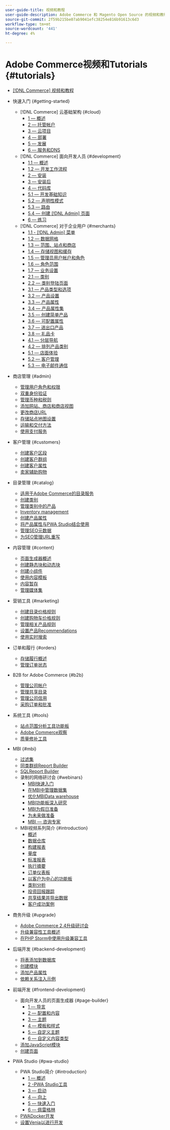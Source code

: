 ```yaml
---
user-guide-title: 视频和教程
user-guide-description: Adobe Commerce 和 Magento Open Source 的视频和教程集合。
source-git-commit: 2f59b215be07ab9041efc38254e816b91613c6d3
workflow-type: tm+mt
source-wordcount: '441'
ht-degree: 4%

---
```



# Adobe Commerce视频和Tutorials {#tutorials}

+ [[!DNL Commerce] 视频和教程](overview.md)

+ 快速入门 {#getting-started}
   + [!DNL Commerce] 云基础架构 {#cloud}
      + [1 — 概述](./cloud/1-overview.md)
      + [2 — 托管帐户](./cloud/2-accounts.md)
      + [3 — 云项目](./cloud/3-projects.md)
      + [4 — 部署](./cloud/4-deployment.md)
      + [5 — 发展](./cloud/5-dev-config.md)
      + [6 — 服务和DNS](./cloud/6-launch.md)
   + [!DNL Commerce] 面向开发人员 {#development}
      + [1.1 — 概述](./developer/backend-1-1-overview.md)
      + [1.2 — 开发工作流程](./developer/backend-1-2-workflow.md)
      + [2 — 安装](./developer/backend-2-install.md)
      + [3 — 安装后](./developer/backend-3-post-install.md)
      + [4 — 代码库](./developer/backend-4-code-base.md)
      + [5.1 — 开发基础知识](./developer/backend-5-1-dev-basics.md)
      + [5.2 — 声明性模式](./developer/backend-5-2-declarative-schema.md)
      + [5.3 — 路由](./developer/backend-5-3-routing.md)
      + [5.4 — 创建 [!DNL Admin] 页面](./developer/backend-5-4-admin-page.md)
      + [6 — 练习](./developer/backend-6-practice.md)
   + [!DNL Commerce] 对于企业用户 {#merchants}
      + [1.1 - [!DNL Admin] 菜单](./merchant/introduction/1-1-menus.md)
      + [1.2 — 数据网格](./merchant/introduction/1-2-data-grids.md)
      + [1.3 — 范围、站点和商店](./merchant/introduction/1-3-apps-scopes-sites-stores.md)
      + [1.4 — 存储视图和缓存](./merchant/introduction/1-4-store-views-cache.md)
      + [1.5 — 管理员用户帐户和角色](./merchant/introduction/1-5-users-roles.md)
      + [1.6 — 角色范围](./merchant/introduction/1-6-role-scopes.md)
      + [1.7 — 业务设置](./merchant/introduction/1-7-business-settings.md)
      + [2.1 — 类别](./merchant/introduction/2-1-categories.md)
      + [2.2 — 类别登陆页面](./merchant/introduction/2-2-category-landing-page.md)
      + [3.1 — 产品类型和选项](./merchant/introduction/3-1-product-types-options.md)
      + [3.2 — 产品设置](./merchant/introduction/3-2-product-settings.md)
      + [3.3 — 产品属性](./merchant/introduction/3-3-product-attributes.md)
      + [3.4 — 产品属性集](./merchant/introduction/3-4-product-attribute-sets.md)
      + [3.5 — 创建简单产品](./merchant/introduction/3-5-create-simple-product.md)
      + [3.6 — 可配置属性](./merchant/introduction/3-6-configurable-attributes.md)
      + [3.7 — 进出口产品](./merchant/introduction/3-7-import-export-products.md)
      + [3.8 — 礼品卡](./merchant/introduction/3-8-gift-cards.md)
      + [4.1 — 分层导航](./merchant/introduction/4-1-layered-navigation.md)
      + [4.2 — 排列产品类别](./merchant/introduction/4-2-arrange-product-categories.md)
      + [5.1 — 店面体验](./merchant/introduction/5-1-storefront-experience.md)
      + [5.2 — 客户管理](./merchant/introduction/5-2-customer-management.md)
      + [5.3 — 电子邮件通信](./merchant/introduction/5-3-store-communications.md)

+ 商店管理 {#admin}
   + [管理用户角色和权限](./merchant/users-roles-permissions.md)
   + [双重身份验证](./merchant/two-factor-authentication.md)
   + [管理币种和税则](./merchant/currency-tax-rules.md)
   + [添加网站、商店和商店视图](./merchant/add-websites-stores-views.md)
   + [更改商店URL](./merchant/change-store-url.md)
   + [存储站点地图设置](./merchant/site-map-setup.md)
   + [运输和交付方法](./merchant/shipping-delivery.md)
   + [使用支付服务](./merchant/payment-services.md)

+ 客户管理 {#customers}
   + [创建客户区段](./merchant/customer-segments.md)
   + [创建客户群组](./merchant/customer-groups.md)
   + [创建客户属性](./merchant/customer-attributes.md)
   + [卖家辅助购物](./merchant/seller-assisted-shopping.md)

+ 目录管理 {#catalog}
   + [适用于Adobe Commerce的目录服务](./merchant/catalog-service.md)
   + [创建类别](./merchant/category-create.md)
   + [管理类别中的产品](./merchant/category-products.md)
   + [Inventory management](./merchant/inventory-management.md)
   + [创建产品属性](./merchant/product-attributes-create.md)
   + [将产品属性与PWA Studio结合使用](./merchant/product-attributes-pwa.md)
   + [管理SEO元数据](./merchant/seo-metadata.md)
   + [为SEO管理URL重写](./merchant/seo-url-rewrites.md)

+ 内容管理 {#content}
   + [页面生成器概述](./merchant/page-builder-overview.md)
   + [创建静态块和动态块](./merchant/static-dynamic-blocks.md)
   + [创建小组件](./merchant/widgets.md)
   + [使用内容模板](./merchant/content-templates.md)
   + [内容暂存](./merchant/content-staging.md)
   + [管理媒体集](./merchant/media-gallery.md)

+ 营销工具 {#marketing}
   + [创建目录价格规则](./merchant/catalog-price-rules.md)
   + [创建购物车价格规则](./merchant/cart-price-rules.md)
   + [管理相关产品规则](./merchant/related-product-rules.md)
   + [设置产品Recommendations](./merchant/product-recommendations.md)
   + [使用实时搜索](./merchant/live-search.md)

+ 订单和履行 {#orders}
   + [存储履行概述](./merchant/store-fulfillment.md)
   + [管理订单状态](./merchant/order-status.md)

+ B2B for Adobe Commerce {#b2b}
   + [管理公司帐户](./merchant/b2b/company-accounts.md)
   + [管理共享目录](./merchant/b2b/shared-catalogs.md)
   + [管理公司信用](./merchant/b2b/company-credit.md)
   + [采购订单和批准](./merchant/b2b/purchase-orders.md)

+ 系统工具 {#tools}
   + [站点范围分析工具功能板](./tools/site-wide-analysis-tool.md)
   + [Adobe Commerce观察](./tools/observation-tool.md)
   + [质量修补工具](./tools/quality-patch-tool.md)

+ MBI {#mbi}
   + [过滤集](./merchant/business-intelligence/filter-sets.md)
   + [同类群组Report Builder](./merchant/business-intelligence/cohort-report-builder.md)
   + [SQLReport Builder](./merchant/business-intelligence/sql-report-builder.md)
   + 录制的网络研讨会 {#webinars}
      + [MBI快速入门](./merchant/business-intelligence/webinars/getting-started.md)
      + [在MBI中管理数据集](./merchant/business-intelligence/webinars/manage-data-sets.md)
      + [优化MBIData warehouse](./merchant/business-intelligence/webinars/optimize-data-warehouse.md)
      + [MBI功能板深入研究](./merchant/business-intelligence/webinars/dashboards-deep-dive.md)
      + [MBI为假日准备](./merchant/business-intelligence/webinars/holiday-readiness.md)
      + [为未来做准备](./merchant/business-intelligence/prepare-for-future.md)
      + [MBI — 咨询专家](./merchant/business-intelligence/webinars/ask-expert.md)
   + MBI视频系列简介 {#introduction}
      + [概述](./merchant/business-intelligence/1-overview.md)
      + [数据仓库](./merchant/business-intelligence/2-data-warehousing.md)
      + [构建报表](./merchant/business-intelligence/3-build-reports.md)
      + [量度](./merchant/business-intelligence/4-metrics.md)
      + [标准报表](./merchant/business-intelligence/5-standard-reports.md)
      + [执行摘要](./merchant/business-intelligence/6-executive-summary-dashboard.md)
      + [订单仪表板](./merchant/business-intelligence/7-orders-dashboard.md)
      + [以客户为中心的功能板](./merchant/business-intelligence/8-customer-focused-dashboards.md)
      + [类别分析](./merchant/business-intelligence/9-category-analysis.md)
      + [投资回报跟踪](./merchant/business-intelligence/10-roi-tracking.md)
      + [共享结果并导出数据](./merchant/business-intelligence/11-share-results-export-data.md)
      + [客户成功案例](./merchant/business-intelligence/12-customer-success.md)

+ 商务升级 {#upgrade}
   + [Adobe Commerce 2.4升级研讨会](./upgrade/2.4-upgrade-workshop.md)
   + [升级兼容性工具概述](./upgrade/upgrade-compatibility-tool-overview.md)
   + [在PHP Storm中使用升级兼容工具](./upgrade/uct-phpstorm.md)

+ 后端开发 {#backend-development}
   + [将表添加到数据库](./developer/add-new-db-table.md)
   + [创建模块](./developer/create-module.md)
   + [添加产品属性](./developer/add-product-attribute.md)
   + [依赖关系注入示例](./developer/dependency-injection.md)

+ 前端开发 {#frontend-development}
   + 面向开发人员的页面生成器 {#page-builder}
      + [1 — 导言](./developer/page-builder/1-intro-case-studies.md)
      + [2 — 配置和内容](./developer/page-builder/2-config-create-content.md)
      + [3 — 主题](./developer/page-builder/3-themes.md)
      + [4 — 模板和样式](./developer/page-builder/4-admin-templates-apply-styles.md)
      + [5 — 自定义主题](./developer/page-builder/5-customize-theme.md)
      + [6 — 自定义内容类型](./developer/page-builder/6-custom-content-types.md)
   + [添加JavaScript模块](./developer/add-javascript-module.md)
   + [创建页面](./developer/create-new-page.md)

+ PWA Studio {#pwa-studio}
   + PWA Studio简介 {#introduction}
      + [1 — 概述](./pwa/introduction/1-overview.md)
      + [2 -PWA Studio工具](./pwa/introduction/2-pwa-studio-tools.md)
      + [3 — 启动](./pwa/introduction/3-launch.md)
      + [4 — 向上](./pwa/introduction/4-upward.md)
      + [5 — 快速入门](./pwa/introduction/5-getting-started.md)
      + [6 — 佩雷格林](./pwa/introduction/6-peregrine.md)
   + [PWADocker开发](./pwa/pwa-docker-development.md)
   + [设置Venia以进行开发](./pwa/set-up-venia-for-dev.md)
